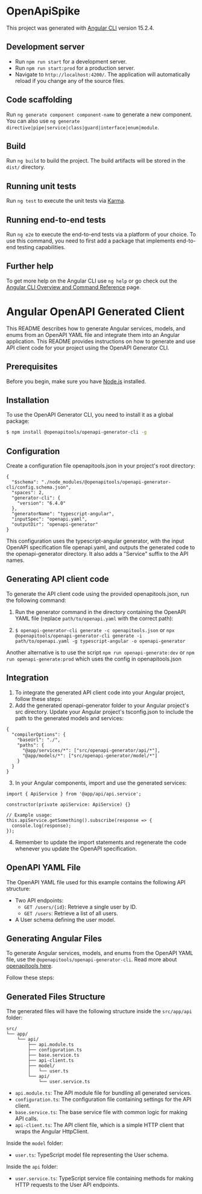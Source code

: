 # OpenApiSpike

This project was generated with [Angular CLI](https://github.com/angular/angular-cli) version 15.2.4.

## Development server

- Run `npm run start` for a development server.
- Run `npm run start:prod` for a production server.
- Navigate to `http://localhost:4200/`. The application will automatically reload if you change any of the source files.

## Code scaffolding

Run `ng generate component component-name` to generate a new component. You can also use `ng generate directive|pipe|service|class|guard|interface|enum|module`.

## Build

Run `ng build` to build the project. The build artifacts will be stored in the `dist/` directory.

## Running unit tests

Run `ng test` to execute the unit tests via [Karma](https://karma-runner.github.io).

## Running end-to-end tests

Run `ng e2e` to execute the end-to-end tests via a platform of your choice. To use this command, you need to first add a package that implements end-to-end testing capabilities.

## Further help

To get more help on the Angular CLI use `ng help` or go check out the [Angular CLI Overview and Command Reference](https://angular.io/cli) page.


# Angular OpenAPI Generated Client

This README describes how to generate Angular services, models, and enums from an OpenAPI YAML file and integrate them into an Angular application.
This README provides instructions on how to generate and use API client code for your project using the OpenAPI Generator CLI.

## Prerequisites

Before you begin, make sure you have [Node.js](https://nodejs.org/en/) installed.

## Installation

To use the OpenAPI Generator CLI, you need to install it as a global package:

```bash
$ npm install @openapitools/openapi-generator-cli -g
```

## Configuration
Create a configuration file openapitools.json in your project's root directory:
```
{
  "$schema": "./node_modules/@openapitools/openapi-generator-cli/config.schema.json",
  "spaces": 2,
  "generator-cli": {
    "version": "6.4.0"
  },
  "generatorName": "typescript-angular",
  "inputSpec": "openapi.yaml",
  "outputDir": "openapi-generator"
}
```
This configuration uses the typescript-angular generator, with the input OpenAPI specification file openapi.yaml, and outputs the generated code to the openapi-generator directory. It also adds a "Service" suffix to the API names.

## Generating API client code
To generate the API client code using the provided openapitools.json, run the following command:

1. Run the generator command in the directory containing the OpenAPI YAML file (replace `path/to/openapi.yaml` with the correct path):

2. `$ openapi-generator-cli generate -c openapitools.json`
or
`npx @openapitools/openapi-generator-cli generate -i path/to/openapi.yaml -g typescript-angular -o openapi-generator`

Another alternative is to use the script `npm run openapi-generate:dev` or `npm run openapi-generate:prod` which uses the config in openapitools.json


## Integration
1. To integrate the generated API client code into your Angular project, follow these steps:
2. Add the generated openapi-generator folder to your Angular project's src directory.
Update your Angular project's tsconfig.json to include the path to the generated models and services:

```
{
  "compilerOptions": {
    "baseUrl": "./",
    "paths": {
      "@app/services/*": ["src/openapi-generator/api/*"],
      "@app/models/*": ["src/openapi-generator/model/*"]
    }
  }
}
```
3. In your Angular components, import and use the generated services:
```
import { ApiService } from '@app/api/api.service';

constructor(private apiService: ApiService) {}

// Example usage:
this.apiService.getSomething().subscribe(response => {
  console.log(response);
});
```
4. Remember to update the import statements and regenerate the code whenever you update the OpenAPI specification.



## OpenAPI YAML File

The OpenAPI YAML file used for this example contains the following API structure:

- Two API endpoints:
  - `GET /users/{id}`: Retrieve a single user by ID.
  - `GET /users`: Retrieve a list of all users.
- A User schema defining the user model.

## Generating Angular Files

To generate Angular services, models, and enums from the OpenAPI YAML file, use the `@openapitools/openapi-generator-cli`. 
Read more about [openapitools here](https://openapi-generator.tech/).

Follow these steps:

## Generated Files Structure

The generated files will have the following structure inside the `src/app/api` folder:
```
src/
└── app/
    └── api/
        ├── api.module.ts
        ├── configuration.ts
        ├── base.service.ts
        ├── api-client.ts
        ├── model/
        │   └── user.ts
        └── api/
            └── user.service.ts
```

- `api.module.ts`: The API module file for bundling all generated services.
- `configuration.ts`: The configuration file containing settings for the API client.
- `base.service.ts`: The base service file with common logic for making API calls.
- `api-client.ts`: The API client file, which is a simple HTTP client that wraps the Angular HttpClient.

Inside the `model` folder:
- `user.ts`: TypeScript model file representing the User schema.

Inside the `api` folder:
- `user.service.ts`: TypeScript service file containing methods for making HTTP requests to the User API endpoints.

